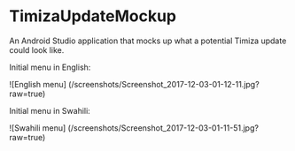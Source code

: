 # TimizaUpdateMockup

An Android Studio application that mocks up what a potential Timiza update could look like. 

Initial menu in English:

![English menu] (/screenshots/Screenshot_2017-12-03-01-12-11.jpg?raw=true)

Initial menu in Swahili:

![Swahili menu] (/screenshots/Screenshot_2017-12-03-01-11-51.jpg?raw=true)
